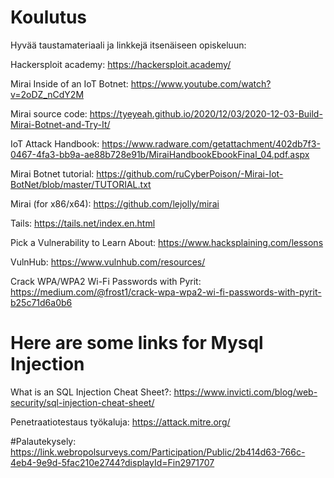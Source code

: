 # Koulutus

Hyvää taustamateriaali ja linkkejä itsenäiseen opiskeluun:

Hackersploit academy: https://hackersploit.academy/

Mirai Inside of an IoT Botnet: https://www.youtube.com/watch?v=2oDZ_nCdY2M

Mirai source code: https://tyeyeah.github.io/2020/12/03/2020-12-03-Build-Mirai-Botnet-and-Try-It/

IoT Attack Handbook: https://www.radware.com/getattachment/402db7f3-0467-4fa3-bb9a-ae88b728e91b/MiraiHandbookEbookFinal_04.pdf.aspx

Mirai Botnet tutorial: https://github.com/ruCyberPoison/-Mirai-Iot-BotNet/blob/master/TUTORIAL.txt

Mirai (for x86/x64): https://github.com/lejolly/mirai

Tails: https://tails.net/index.en.html

Pick a Vulnerability to Learn About: https://www.hacksplaining.com/lessons

VulnHub: https://www.vulnhub.com/resources/

Crack WPA/WPA2 Wi-Fi Passwords with Pyrit: https://medium.com/@frost1/crack-wpa-wpa2-wi-fi-passwords-with-pyrit-b25c71d6a0b6

# Here are some links for Mysql Injection

What is an SQL Injection Cheat Sheet?: https://www.invicti.com/blog/web-security/sql-injection-cheat-sheet/

Penetraatiotestaus työkaluja: https://attack.mitre.org/

#Palautekysely: https://link.webropolsurveys.com/Participation/Public/2b414d63-766c-4eb4-9e9d-5fac210e2744?displayId=Fin2971707
       
     
   
     





